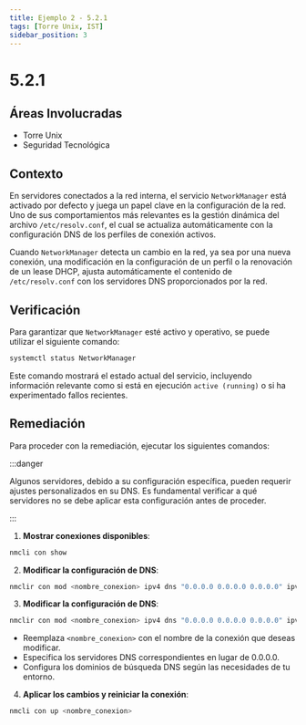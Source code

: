 ```yaml
---
title: Ejemplo 2 - 5.2.1
tags: [Torre Unix, IST]
sidebar_position: 3
---
```

[Comentario]: # (Titulo)

# 5.2.1

[Comentario]: # (Áreas Involucradas)

## Áreas Involucradas
- Torre Unix
- Seguridad Tecnológica

[Comentario]: # (Contexto)
## Contexto

En servidores conectados a la red interna, el servicio `NetworkManager` está activado por defecto y juega un papel clave en la configuración de la red. Uno de sus comportamientos más relevantes es la gestión dinámica del archivo `/etc/resolv.conf`, el cual se actualiza automáticamente con la configuración DNS de los perfiles de conexión activos.  

Cuando `NetworkManager` detecta un cambio en la red, ya sea por una nueva conexión, una modificación en la configuración de un perfil o la renovación de un lease DHCP, ajusta automáticamente el contenido de `/etc/resolv.conf` con los servidores DNS proporcionados por la red.  



[Comentario]: # (Verificación)
## Verificación

Para garantizar que `NetworkManager` esté activo y operativo, se puede utilizar el siguiente comando:  

```bash
systemctl status NetworkManager
```
Este comando mostrará el estado actual del servicio, incluyendo información relevante como si está en ejecución `active (running)` o si ha experimentado fallos recientes.


[Comentario]: # (Remediación)
## Remediación
Para proceder con la remediación, ejecutar los siguientes comandos:

:::danger

Algunos servidores, debido a su configuración específica, pueden requerir ajustes personalizados en su DNS. Es fundamental verificar a qué servidores no se debe aplicar esta configuración antes de proceder.

:::

1. **Mostrar conexiones disponibles**:
```bash
nmcli con show
```

2. **Modificar la configuración de DNS**:
```bash
nmclir con mod <nombre_conexion> ipv4 dns "0.0.0.0 0.0.0.0 0.0.0.0" ipv4 dns-search "domain.com ec.domain.com"
```

3. **Modificar la configuración de DNS**:
```bash
nmclir con mod <nombre_conexion> ipv4 dns "0.0.0.0 0.0.0.0 0.0.0.0" ipv4 dns-search "domain.com ec.domain.com"
```
* Reemplaza `<nombre_conexion>` con el nombre de la conexión que deseas modificar.
* Especifica los servidores DNS correspondientes en lugar de 0.0.0.0.
* Configura los dominios de búsqueda DNS según las necesidades de tu entorno.

4. **Aplicar los cambios y reiniciar la conexión**:
```bash
nmcli con up <nombre_conexion>
```